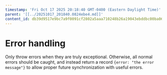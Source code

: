 ```yaml
---
timestamp: 'Fri Oct 17 2025 20:18:40 GMT-0400 (Eastern Daylight Time)'
parent: '[[../20251017_201840.0824ebe4.md]]'
content_id: db39d9517e9bc7a9f0091cf2802a5aaa710248b26a19043ebddbc00ba067bc70
---
```


# Error handling

Only throw errors when they are truly exceptional. Otherwise, all normal errors should be caught, and instead return a record `{error: "the error message"}` to allow proper future synchronization with useful errors.
